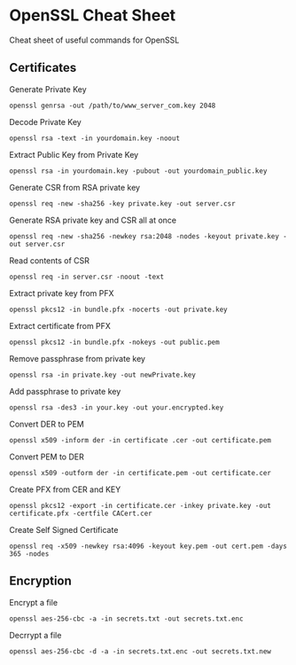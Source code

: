 # OpenSSL Cheat Sheet
Cheat sheet of useful commands for OpenSSL

## Certificates

Generate Private Key
```
openssl genrsa -out /path/to/www_server_com.key 2048
```
 

Decode Private Key
```
openssl rsa -text -in yourdomain.key -noout
```
 

Extract Public Key from Private Key
```
openssl rsa -in yourdomain.key -pubout -out yourdomain_public.key
```
 

Generate CSR from RSA private key
```
openssl req -new -sha256 -key private.key -out server.csr
```
 

Generate RSA private key and CSR all at once
```
openssl req -new -sha256 -newkey rsa:2048 -nodes -keyout private.key -out server.csr
```
 

Read contents of CSR
```
openssl req -in server.csr -noout -text
```
 

Extract private key from PFX
```
openssl pkcs12 -in bundle.pfx -nocerts -out private.key
```
 

Extract certificate from PFX
```
openssl pkcs12 -in bundle.pfx -nokeys -out public.pem
```
 

Remove passphrase from private key
```
openssl rsa -in private.key -out newPrivate.key
```
 

Add passphrase to private key
```
openssl rsa -des3 -in your.key -out your.encrypted.key
```
 

Convert DER to PEM
```
openssl x509 -inform der -in certificate .cer -out certificate.pem
```
 

Convert PEM to DER
```
openssl x509 -outform der -in certificate.pem -out certificate.cer
```
 

Create PFX from CER and KEY
```
openssl pkcs12 -export -in certificate.cer -inkey private.key -out certificate.pfx -certfile CACert.cer
```


Create Self Signed Certificate
```
openssl req -x509 -newkey rsa:4096 -keyout key.pem -out cert.pem -days 365 -nodes
```


## Encryption
Encrypt a file
```
openssl aes-256-cbc -a -in secrets.txt -out secrets.txt.enc
```


Decrrypt a file
```
openssl aes-256-cbc -d -a -in secrets.txt.enc -out secrets.txt.new
```